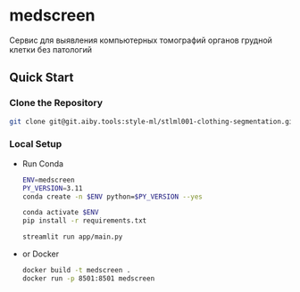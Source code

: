 # medscreen
Сервис для выявления компьютерных томографий органов грудной клетки без патологий

## Quick Start

### Clone the Repository

```sh
git clone git@git.aiby.tools:style-ml/stlml001-clothing-segmentation.git
```

### Local Setup

- Run Conda
    ```sh
    ENV=medscreen
    PY_VERSION=3.11
    conda create -n $ENV python=$PY_VERSION --yes

    conda activate $ENV
    pip install -r requirements.txt
    ```
    ```sh
    streamlit run app/main.py
    ```

- or Docker
    ```sh
    docker build -t medscreen .
    docker run -p 8501:8501 medscreen
    ```